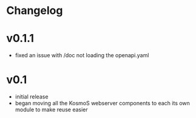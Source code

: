 # Changelog


# v0.1.1
* fixed an issue with /doc not loading the openapi.yaml

# v0.1

* initial release
* began moving all the KosmoS webserver components to each its own module to make reuse easier